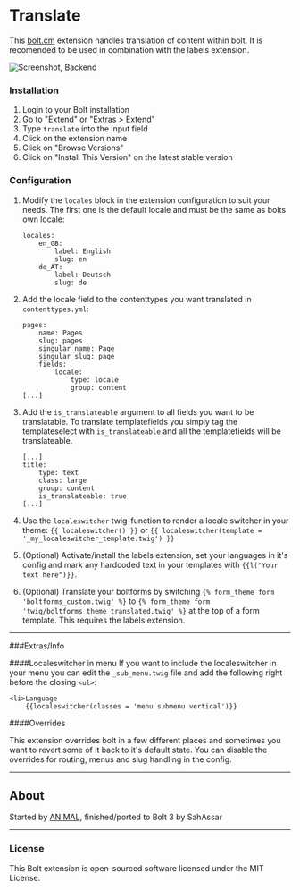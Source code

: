 Translate
======================

This [bolt.cm](https://bolt.cm/) extension handles translation of content within bolt. It is recomended to be
used in combination with the labels extension. 

![Screenshot, Backend](https://cloud.githubusercontent.com/assets/343392/10799822/23900e48-7daf-11e5-86ad-c7f7730a0b13.png)

### Installation
1. Login to your Bolt installation
2. Go to "Extend" or "Extras > Extend"
3. Type `translate` into the input field
4. Click on the extension name
5. Click on "Browse Versions"
6. Click on "Install This Version" on the latest stable version

### Configuration

1. Modify the `locales` block in the extension configuration to suit your needs.
The first one is the default locale and must be the same as bolts own locale:

    ```
    locales:
        en_GB:
            label: English
            slug: en
        de_AT:
            label: Deutsch
            slug: de
    ```

2. Add the locale field to the contenttypes you want translated in `contenttypes.yml`:

    ```
    pages:
        name: Pages
        slug: pages
        singular_name: Page
        singular_slug: page
        fields:
            locale:
                type: locale
                group: content
    [...]
    ```

3. Add the `is_translateable` argument to all fields you want to be translatable.
To translate templatefields you simply tag the templateselect with `is_translateable`
and all the templatefields will be translateable.

    ```
    [...]
    title:
        type: text
        class: large
        group: content
        is_translateable: true
    [...]
    ```
4. Use the `localeswitcher` twig-function to render a locale switcher in your
theme: `{{ localeswitcher() }}` or `{{ localeswitcher(template = '_my_localeswitcher_template.twig') }}`
5. (Optional) Activate/install the labels extension, set your languages in it's config
and mark any hardcoded text in your templates with `{{l("Your text here")}}`.
6. (Optional) Translate your boltforms by switching `{% form_theme form 'boltforms_custom.twig' %}`
to `{% form_theme form 'twig/boltforms_theme_translated.twig' %}` at the top of
a form template. This requires the labels extension.

---
###Extras/Info

####Localeswitcher in menu
If you want to include the localeswitcher in your menu you can edit the `_sub_menu.twig`
file and add the following right before the closing `<ul>`:

```
<li>Language
    {{localeswitcher(classes = 'menu submenu vertical')}}
```

####Overrides

This extension overrides bolt in a few different places and sometimes you want
to revert some of it back to it's default state. You can disable the overrides
for routing, menus and slug handling in the config.

---

## About

Started by [ANIMAL](http://animal.at), finished/ported to Bolt 3 by SahAssar

---

### License

This Bolt extension is open-sourced software licensed under the MIT License.
